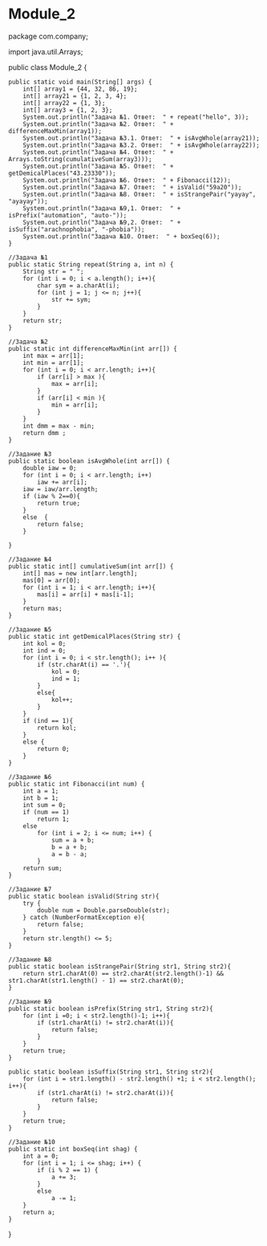 # Module_2
package com.company;

import java.util.Arrays;

public class Module_2 {

    public static void main(String[] args) {
        int[] array1 = {44, 32, 86, 19};
        int[] array21 = {1, 2, 3, 4};
        int[] array22 = {1, 3};
        int[] array3 = {1, 2, 3};
        System.out.println("Задача №1. Ответ:  " + repeat("hello", 3));
        System.out.println("Задача №2. Ответ:  " + differenceMaxMin(array1));
        System.out.println("Задача №3.1. Ответ:  " + isAvgWhole(array21));
        System.out.println("Задача №3.2. Ответ:  " + isAvgWhole(array22));
        System.out.println("Задача №4. Ответ:  " + Arrays.toString(cumulativeSum(array3)));
        System.out.println("Задача №5. Ответ:  " + getDemicalPlaces("43.23330"));
        System.out.println("Задача №6. Ответ:  " + Fibonacci(12));
        System.out.println("Задача №7. Ответ:  " + isValid("59a20"));
        System.out.println("Задача №8. Ответ:  " + isStrangePair("уауау", "ауауау"));
        System.out.println("Задача №9,1. Ответ:  " + isPrefix("automation", "auto-"));
        System.out.println("Задача №9,2. Ответ:  " + isSuffix("arachnophobia", "-phobia"));
        System.out.println("Задача №10. Ответ:  " + boxSeq(6));
    }

    //Задача №1
    public static String repeat(String a, int n) {
        String str = " ";
        for (int i = 0; i < a.length(); i++){
            char sym = a.charAt(i);
            for (int j = 1; j <= n; j++){
                str += sym;
            }
        }
        return str;
    }

    //Задача №2
    public static int differenceMaxMin(int arr[]) {
        int max = arr[1];
        int min = arr[1];
        for (int i = 0; i < arr.length; i++){
            if (arr[i] > max ){
                max = arr[i];
            }
            if (arr[i] < min ){
                min = arr[i];
            }
        }
        int dmm = max - min;
        return dmm ;
    }

    //Задание №3
    public static boolean isAvgWhole(int arr[]) {
        double iaw = 0;
        for (int i = 0; i < arr.length; i++)
            iaw += arr[i];
        iaw = iaw/arr.length;
        if (iaw % 2==0){
            return true;
        }
        else  {
            return false;
        }

    }

    //Задание №4
    public static int[] cumulativeSum(int arr[]) {
        int[] mas = new int[arr.length];
        mas[0] = arr[0];
        for (int i = 1; i < arr.length; i++){
            mas[i] = arr[i] + mas[i-1];
        }
        return mas;
    }

    //Задание №5
    public static int getDemicalPlaces(String str) {
        int kol = 0;
        int ind = 0;
        for (int i = 0; i < str.length(); i++ ){
            if (str.charAt(i) == '.'){
                kol = 0;
                ind = 1;
            }
            else{
                kol++;
            }
        }
        if (ind == 1){
            return kol;
        }
        else {
            return 0;
        }
    }

    //Задание №6
    public static int Fibonacci(int num) {
        int a = 1;
        int b = 1;
        int sum = 0;
        if (num == 1)
            return 1;
        else
            for (int i = 2; i <= num; i++) {
                sum = a + b;
                b = a + b;
                a = b - a;
            }
        return sum;
    }

    //Задание №7
    public static boolean isValid(String str){
        try {
            double num = Double.parseDouble(str);
        } catch (NumberFormatException e){
            return false;
        }
        return str.length() <= 5;
    }

    //Задание №8
    public static boolean isStrangePair(String str1, String str2){
        return str1.charAt(0) == str2.charAt(str2.length()-1) && str1.charAt(str1.length() - 1) == str2.charAt(0);
    }

    //Задание №9
    public static boolean isPrefix(String str1, String str2){
        for (int i =0; i < str2.length()-1; i++){
            if (str1.charAt(i) != str2.charAt(i)){
                return false;
            }
        }
        return true;
    }

    public static boolean isSuffix(String str1, String str2){
        for (int i = str1.length() - str2.length() +1; i < str2.length(); i++){
            if (str1.charAt(i) != str2.charAt(i)){
                return false;
            }
        }
        return true;
    }

    //Задание №10
    public static int boxSeq(int shag) {
        int a = 0;
        for (int i = 1; i <= shag; i++) {
            if (i % 2 == 1) {
                a += 3;
            }
            else
                a -= 1;
        }
        return a;
    }
}
